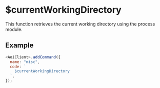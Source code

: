 # $currentWorkingDirectory

This function retrieves the current working directory using the process module.

## Example

```js
<AoiClient>.addCommand({
  name: "misc",
  code: `
    $currentWorkingDirectory
  `,
});
```
